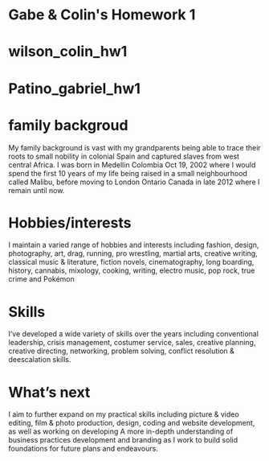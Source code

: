 # Gabe & Colin's Homework 1 

# wilson_colin_hw1
 


# Patino_gabriel_hw1

# family backgroud
My family background is vast with my grandparents being able to trace their roots to small nobility in colonial Spain and captured slaves from west central Africa. I was born in Medellin Colombia Oct 19, 2002 where I would spend the first 10 years of my life being raised in a small neighbourhood called Malibu, before moving to London Ontario Canada in late 2012 where I remain until now. 
# Hobbies/interests
I maintain a varied range of hobbies and interests including fashion, design, photography, art, drag, running, pro wrestling, martial arts, creative writing, classical music & literature, fiction novels, cinematography, long boarding, history, cannabis, mixology, cooking, writing, electro music, pop rock, true crime and Pokémon 
# Skills
I’ve developed a wide variety of skills over the years including conventional leadership, crisis management, costumer service, sales, creative planning, creative directing, networking, problem solving, conflict resolution &  deescalation skills. 
# What’s next 
I aim to further expand on my practical skills including picture & video editing, film & photo production, design, coding and website development, as well as working on developing A more in-depth understanding of business practices development and branding as I work to build solid foundations for future plans and endeavours.

